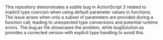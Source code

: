 This repository demonstrates a subtle bug in ActionScript 3 related to implicit type coercion when using default parameter values in functions.  The issue arises when only a subset of parameters are provided during a function call, leading to unexpected type conversions and potential runtime errors.  The bug.as file showcases the problem, while bugSolution.as provides a corrected version with explicit type handling to avoid this.